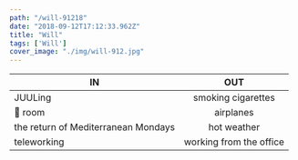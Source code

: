 ```yaml
---
path: "/will-91218"
date: "2018-09-12T17:12:33.962Z"
title: "Will"
tags: ['Will']
cover_image: "./img/will-912.jpg"
---
```


| IN            | OUT           | 
| ------------- |:-------------:| 
| JUULing  | smoking cigarettes | 
| :rabbit: room   | airplanes |  
| the return of Mediterranean Mondays | hot weather  | 
| teleworking | working from the office | 

